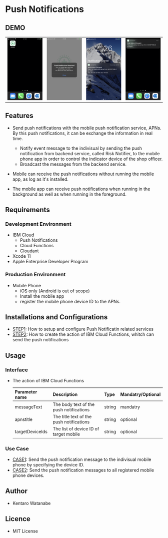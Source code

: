 # Push Notifications

## DEMO
<table border="0" style="border-color:white">
<tr>
<td><img src="./docs/img/IMG_1011.PNG" width="100%" /></td>
<td><img src="./docs/img/IMG_1012.PNG" width="100%" /></td>
<td><img src="./docs/img/IMG_1013.PNG" width="100%" /></td>
<td><img src="./docs/img/IMG_1016.PNG" width="100%" /></td>
</tr>
</table>

## Features
- Send push notifications with the mobile push notification service, APNs. By this push notifications, it can be exchange the information in real time.

    - Notify event message to the indivisual by sending the push notification from backend service, called Risk Notifier, to the mobile phone app in order to control the indicator device of the shop officer.
    - Broadcast the messages from the backend service.

- Mobile can receive the push notifications without running the mobile app, as log as it's installed.

- The mobile app can receive push notifications when running in the background as well as when running in the foreground.

## Requirements
### Development Environment
- IBM Cloud
    - Push Notifications
    - Cloud Functions
    - Cloudant
- Xcode 11
- Apple Enterprise Developer Program


### Production Environment
- Mobile Phone
    - iOS only (Android is out of scope)
    - Install the mobile app
    - register the mobile phone device ID to the APNs.


## Installations and Configurations
- [STEP1](./docs/Installations.md): How to setup and configure Push Notificatin related services
- [STEP2](./docs/Installations_icfn.md): How to create the action of IBM Cloud Functions, whitch can send the push notifications

## Usage
### Interface
- The action of IBM Cloud Functions

    |Parameter name|Description|Type|Mandatry/Optional|
    |---|---|---|---|
    |messageText|The body text of the push notifications|string|mandatry|
    | apnstitle |The title text of the push notifications|string|optional|
    | targetDeviceIds |The list of device ID of target mobile|string|optional|

### Use Case
- [CASE1](./docs/usecase1.md): Send the push notification message to the indivisual mobile phone by specifying the device ID.
- [CASE2](./docs/usecase2.md): Send the push notification messages to all registered mobile phone devices.


## Author
 - Kentaro Watanabe

 
## Licence
- MIT License






